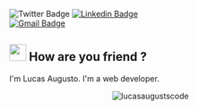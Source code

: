 ![Twitter Badge](https://img.shields.io/badge/-@lucasaugusts_-1ca0f1?style=flat-square&labelColor=1ca0f1&logo=twitter&logoColor=white&link=https://twitter.com/lucasaugusts_) [![Linkedin Badge](https://img.shields.io/badge/-LucasAugusto-blue?style=flat-square&logo=Linkedin&logoColor=white&link=https://www.linkedin.com/in/lucas-augusto-a428631b8/)](https://www.linkedin.com/in/lucas-augusto-a428631b8/)
<br>
[![Gmail Badge](https://img.shields.io/badge/-lucasaugustscode@gmail.com-c14438?style=flat-square&logo=Gmail&logoColor=white&link=mailto:lucasaugustscode@gmail.com)](mailto:lucasaugustscode@gmail.com)

## <img src="https://media.giphy.com/media/hvRJCLFzcasrR4ia7z/giphy.gif" width="30px"> How are you friend ?
I'm Lucas Augusto.
I'm a web developer.

<p align="center"> <img src="https://github-readme-stats.vercel.app/api?username=lucasaugustscode&show_icons=true" alt="lucasaugustscode" /> </p>
